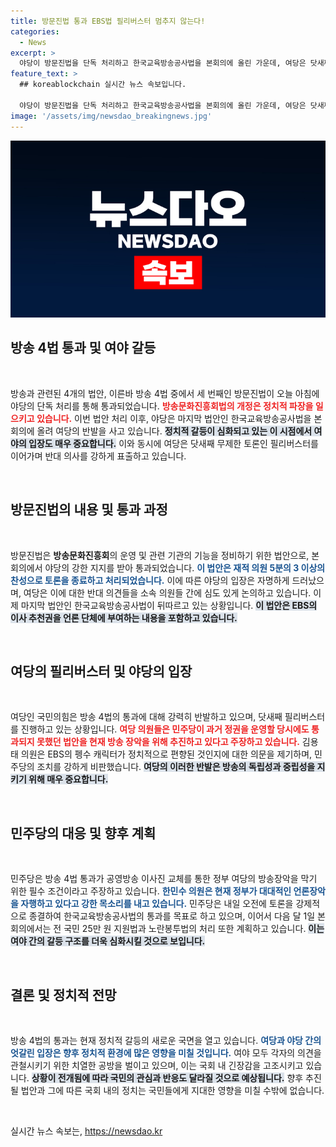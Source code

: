 ```yaml
---
title: 방문진법 통과 EBS법 필리버스터 멈추지 않는다!
categories:
  - News
excerpt: >
  야당이 방문진법을 단독 처리하고 한국교육방송공사법을 본회의에 올린 가운데, 여당은 닷새째 필리버스터에 돌입했습니다. 여야의 날선 공방 속에서 방송 4법 통과 여부가 주목받고 있습니다!
feature_text: >
  ## koreablockchain 실시간 뉴스 속보입니다.

  야당이 방문진법을 단독 처리하고 한국교육방송공사법을 본회의에 올린 가운데, 여당은 닷새째 필리버스터에 돌입했습니다. 여야의 날선 공방 속에서 방송 4법 통과 여부가 주목받고 있습니다!
image: '/assets/img/newsdao_breakingnews.jpg'
---
```


<p><img src="/assets/img/newsdao_breakingnews.jpg" alt="koreablockchain 속보" /></p>

<h2 data-ke-size="size26">방송 4법 통과 및 여야 갈등</h2>

<p data-ke-size="size16">&nbsp;</p>

<p data-ke-size="size16">방송과 관련된 4개의 법안, 이른바 방송 4법 중에서 세 번째인 방문진법이 오늘 아침에 야당의 단독 처리를 통해 통과되었습니다. <b><span style="color: #ee2323;">방송문화진흥회법의 개정은 정치적 파장을 일으키고 있습니다.</span></b> 이번 법안 처리 이후, 야당은 마지막 법안인 한국교육방송공사법을 본회의에 올려 여당의 반발을 사고 있습니다. <b><span style="background-color: #21538527;">정치적 갈등이 심화되고 있는 이 시점에서 여야의 입장도 매우 중요합니다.</span></b> 이와 동시에 여당은 닷새째 무제한 토론인 필리버스터를 이어가며 반대 의사를 강하게 표출하고 있습니다.</p>

<p data-ke-size="size16">&nbsp;</p>

<h2 data-ke-size="size26">방문진법의 내용 및 통과 과정</h2>

<p data-ke-size="size16">&nbsp;</p>

<p data-ke-size="size16">방문진법은 <b>방송문화진흥회</b>의 운영 및 관련 기관의 기능을 정비하기 위한 법안으로, 본회의에서 야당의 강한 지지를 받아 통과되었습니다. <b><span style="color: #1a5490;">이 법안은 재적 의원 5분의 3 이상의 찬성으로 토론을 종료하고 처리되었습니다.</span></b> 이에 따른 야당의 입장은 자명하게 드러났으며, 여당은 이에 대한 반대 의견들을 소속 의원들 간에 심도 있게 논의하고 있습니다. 이제 마지막 법안인 한국교육방송공사법이 뒤따르고 있는 상황입니다. <b><span style="background-color: #21538527;">이 법안은 EBS의 이사 추천권을 언론 단체에 부여하는 내용을 포함하고 있습니다.</span></b></p>

<p data-ke-size="size16">&nbsp;</p>

<h2 data-ke-size="size26">여당의 필리버스터 및 야당의 입장</h2>

<p data-ke-size="size16">&nbsp;</p>

<p data-ke-size="size16">여당인 국민의힘은 방송 4법의 통과에 대해 강력히 반발하고 있으며, 닷새째 필리버스터를 진행하고 있는 상황입니다. <b><span style="color: #ee2323;">여당 의원들은 민주당이 과거 정권을 운영할 당시에도 통과되지 못했던 법안을 현재 방송 장악을 위해 추진하고 있다고 주장하고 있습니다.</span></b> 김용태 의원은 EBS의 펭수 캐릭터가 정치적으로 편향된 것인지에 대한 의문을 제기하며, 민주당의 조치를 강하게 비판했습니다. <b><span style="background-color: #21538527;">여당의 이러한 반발은 방송의 독립성과 중립성을 지키기 위해 매우 중요합니다.</span></b></p>

<p data-ke-size="size16">&nbsp;</p>

<h2 data-ke-size="size26">민주당의 대응 및 향후 계획</h2>

<p data-ke-size="size16">&nbsp;</p>

<p data-ke-size="size16">민주당은 방송 4법 통과가 공영방송 이사진 교체를 통한 정부 여당의 방송장악을 막기 위한 필수 조건이라고 주장하고 있습니다. <b><span style="color: #1a5490;">한민수 의원은 현재 정부가 대대적인 언론장악을 자행하고 있다고 강한 목소리를 내고 있습니다.</span></b> 민주당은 내일 오전에 토론을 강제적으로 종결하여 한국교육방송공사법의 통과를 목표로 하고 있으며, 이어서 다음 달 1일 본회의에서는 전 국민 25만 원 지원법과 노란봉투법의 처리 또한 계획하고 있습니다. <b><span style="background-color: #21538527;">이는 여야 간의 갈등 구조를 더욱 심화시킬 것으로 보입니다.</span></b></p>

<p data-ke-size="size16">&nbsp;</p>

<h2 data-ke-size="size26">결론 및 정치적 전망</h2>

<p data-ke-size="size16">&nbsp;</p>

<p data-ke-size="size16">방송 4법의 통과는 현재 정치적 갈등의 새로운 국면을 열고 있습니다. <b><span style="color: #1a5490;">여당과 야당 간의 엇갈린 입장은 향후 정치적 환경에 많은 영향을 미칠 것입니다.</span></b> 여야 모두 각자의 의견을 관철시키기 위한 치열한 공방을 벌이고 있으며, 이는 국회 내 긴장감을 고조시키고 있습니다. <b><span style="background-color: #21538527;">상황이 전개됨에 따라 국민의 관심과 반응도 달라질 것으로 예상됩니다.</span></b> 향후 추진될 법안과 그에 따른 국회 내의 정치는 국민들에게 지대한 영향을 미칠 수밖에 없습니다.</p>

<p data-ke-size="size16">&nbsp;</p>
실시간 뉴스 속보는, <a href="https://newsdao.kr" rel="dofollow">https://newsdao.kr</a>


